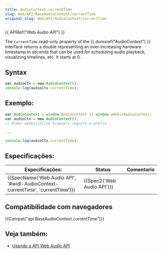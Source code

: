 ```yaml
---
title: AudioContext.currentTime
slug: Web/API/BaseAudioContext/currentTime
original_slug: Web/API/AudioContext/currentTime
---
```

{{ APIRef("Web Audio API") }}

The `currentTime` read-only property of the {{ domxref("AudioContext") }} interface returns a double representing an ever-increasing hardware timestamp in seconds that can be used for scheduling audio playback, visualizing timelines, etc. It starts at 0.

## Syntax

```js
var audioCtx = new AudioContext();
console.log(audioCtx.currentTime);
```

## Exemplo:

```js
var AudioContext = window.AudioContext || window.webkitAudioContext;
var audioCtx = new AudioContext();
// Older webkit/blink browsers require a prefix

...

console.log(audioCtx.currentTime);
```

## Especificações:

| Especificações:                                                                                          | Status                               | Comentario |
| -------------------------------------------------------------------------------------------------------- | ------------------------------------ | ---------- |
| {{SpecName('Web Audio API', '#widl-AudioContext-currentTime', 'currentTime')}} | {{Spec2('Web Audio API')}} |            |

## Compatibilidade com navegadores

{{Compat("api.BaseAudioContext.currentTime")}}

## Veja também:

- [Usando a API Web Audio API](/pt-BR/docs/Web_Audio_API/Using_Web_Audio_API)
